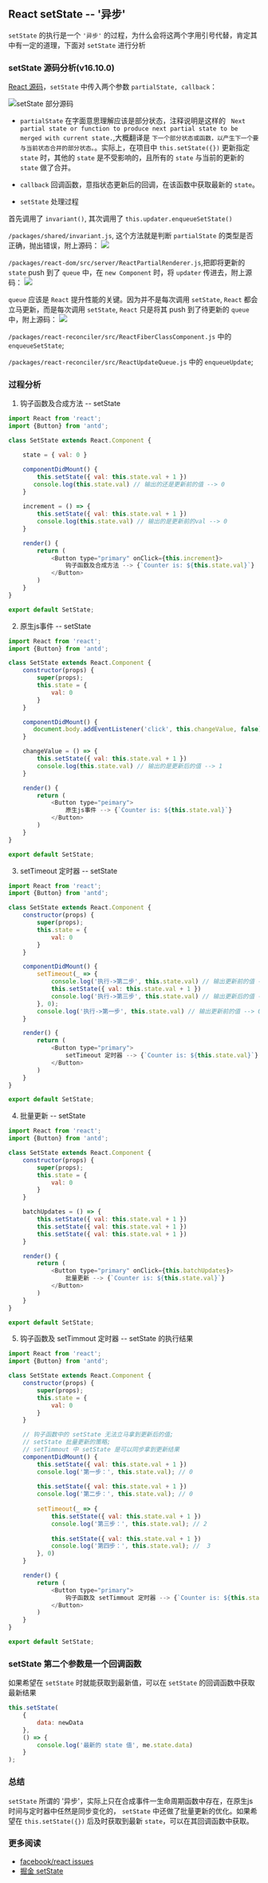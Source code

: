 ## React setState -- '异步'

`setState` 的执行是一个 `'异步'` 的过程，为什么会将这两个字用引号代替，肯定其中有一定的道理，下面对 `setState` 进行分析

### setState 源码分析(v16.10.0)

[React 源码](https://github.com/facebook/react/blob/18d2e0c03e4496a824fdb7f89ea2a3d60c30d49a/packages/react/src/ReactBaseClasses.js)，`setState` 中传入两个参数 `partialState, callback`：

![setState 部分源码](../assets/setState.png)

* `partialState` 在字面意思理解应该是部分状态，注释说明是这样的 ` Next partial state or function to produce next partial state to be merged with current state.`,大概翻译是 `下一个部分状态或函数，以产生下一个要与当前状态合并的部分状态。`。实际上，在项目中 `this.setState({})` 更新指定 `state` 时，其他的 `state` 是不受影响的，且所有的 `state` 与当前的更新的 `state` 做了合并。

* `callback` 回调函数，意指状态更新后的回调，在该函数中获取最新的 `state`。

* `setState` 处理过程

首先调用了 `invariant()`, 其次调用了 `this.updater.enqueueSetState()`

`/packages/shared/invariant.js`, 这个方法就是判断 `partialState` 的类型是否正确，抛出错误，附上源码：
![](../assets/invariant.png)

`/packages/react-dom/src/server/ReactPartialRenderer.js`,把即将更新的 `state` push 到了 `queue` 中，在 `new Component` 时，将 `updater` 传进去，附上源码：
![](../assets/enqueueSetState.png)

`queue` 应该是 `React` 提升性能的关键。因为并不是每次调用 `setState`, `React` 都会立马更新，而是每次调用 `setState`, `React` 只是将其 push 到了待更新的 `queue` 中，附上源码：
![](../assets/queue.png)

`/packages/react-reconciler/src/ReactFiberClassComponent.js` 中的 `enqueueSetState`;

`/packages/react-reconciler/src/ReactUpdateQueue.js` 中的 `enqueueUpdate`;

### 过程分析

1. 钩子函数及合成方法 -- setState

```javascript
import React from 'react';
import {Button} from 'antd';

class SetState extends React.Component {

    state = { val: 0 }

    componentDidMount() {
        this.setState({ val: this.state.val + 1 })
       console.log(this.state.val) // 输出的还是更新前的值 --> 0
    }
    
    increment = () => {
        this.setState({ val: this.state.val + 1 })
        console.log(this.state.val) // 输出的是更新前的val --> 0
    }

    render() {
        return (
            <Button type="primary" onClick={this.increment}>
                钩子函数及合成方法 --> {`Counter is: ${this.state.val}`}
            </Button>
        )
    }
}

export default SetState;
```

2. 原生js事件 -- setState

```javascript
import React from 'react';
import {Button} from 'antd';

class SetState extends React.Component {
    constructor(props) {
        super(props);
        this.state = {
            val: 0
        }
    }

    componentDidMount() {
       document.body.addEventListener('click', this.changeValue, false)
    }

    changeValue = () => {
        this.setState({ val: this.state.val + 1 })
        console.log(this.state.val) // 输出的是更新后的值 --> 1
    }

    render() {
        return (
            <Button type="peimary">
                原生js事件 --> {`Counter is: ${this.state.val}`}
            </Button>
        )
    }
}

export default SetState;
```

3. setTimeout 定时器 -- setState

```javascript
import React from 'react';
import {Button} from 'antd';

class SetState extends React.Component {
    constructor(props) {
        super(props);
        this.state = {
            val: 0
        }
    }

    componentDidMount() {
        setTimeout(_ => {
            console.log('执行->第二步', this.state.val) // 输出更新前的值 --> 0
            this.setState({ val: this.state.val + 1 })
            console.log('执行->第三步', this.state.val) // 输出更新后的值 --> 1
        }, 0);
        console.log('执行->第一步', this.state.val) // 输出更新前的值 --> 0
    }

    render() {
        return (
            <Button type="primary">
                setTimeout 定时器 --> {`Counter is: ${this.state.val}`}
            </Button>
        )
    }
}

export default SetState;
```

4. 批量更新 -- setState 

```javascript
import React from 'react';
import {Button} from 'antd';

class SetState extends React.Component {
    constructor(props) {
        super(props);
        this.state = {
            val: 0
        }
    }

    batchUpdates = () => {
        this.setState({ val: this.state.val + 1 })
        this.setState({ val: this.state.val + 1 })
        this.setState({ val: this.state.val + 1 })
    }

    render() {
        return (
            <Button type="primary" onClick={this.batchUpdates}>
                批量更新 --> {`Counter is: ${this.state.val}`}
            </Button>
        )
    }
}

export default SetState;
```

5. 钩子函数及 setTimmout 定时器 -- setState 的执行结果

```javascript
import React from 'react';
import {Button} from 'antd';

class SetState extends React.Component {
    constructor(props) {
        super(props);
        this.state = {
            val: 0
        }
    }

    // 钩子函数中的 setState 无法立马拿到更新后的值;
    // setState 批量更新的策略;
    // setTimmout 中 setState 是可以同步拿到更新结果
    componentDidMount() {
        this.setState({ val: this.state.val + 1 })
        console.log('第一步：', this.state.val); // 0
    
        this.setState({ val: this.state.val + 1 })
        console.log('第二步：', this.state.val); // 0
    
        setTimeout(_ => {
            this.setState({ val: this.state.val + 1 })
            console.log('第三步：', this.state.val); // 2
        
            this.setState({ val: this.state.val + 1 })
            console.log('第四步：', this.state.val); //  3
        }, 0)
    }

    render() {
        return (
            <Button type="primary">
                钩子函数及 setTimmout 定时器 --> {`Counter is: ${this.state.val}`}
            </Button>
        )
    }
}

export default SetState;
```

### setState 第二个参数是一个回调函数

如果希望在 `setState` 时就能获取到最新值，可以在 `setState`  的回调函数中获取最新结果

```javascript
this.setState(
    {
        data: newData
    },
    () => {
        console.log('最新的 state 值', me.state.data)
    }
);
```

### 总结

`setState` 所谓的 '异步'，实际上只在合成事件一生命周期函数中存在，在原生js时间与定时器中任然是同步变化的， `setState` 中还做了批量更新的优化。如果希望在 `this.setState({})` 后及时获取到最新 `state`，可以在其回调函数中获取。

### 更多阅读

* [facebook/react issues](https://github.com/facebook/react/issues/11527#issuecomment-360199710)
* [掘金 setState](https://juejin.im/post/5b45c57c51882519790c7441)
